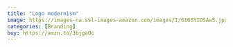 ```yaml
---
title: "Logo modernism"
image: https://images-na.ssl-images-amazon.com/images/I/616SYIOSAwS.jpg
categories: [Branding]
buy: https://amzn.to/3bjgaOc
---
```

